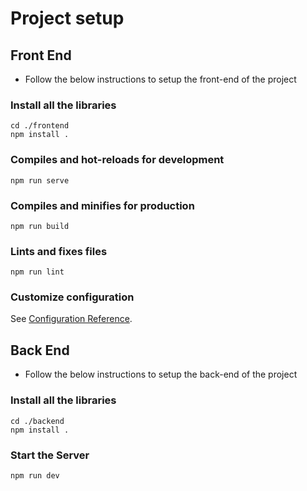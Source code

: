 # Project setup

## Front End
* Follow the below instructions to setup the front-end of the project

### Install all the libraries
```
cd ./frontend
npm install .
```

### Compiles and hot-reloads for development
```
npm run serve
```

### Compiles and minifies for production
```
npm run build
```

### Lints and fixes files
```
npm run lint
```

### Customize configuration
See [Configuration Reference](https://cli.vuejs.org/config/).


## Back End
* Follow the below instructions to setup the back-end of the project

### Install all the libraries
```
cd ./backend
npm install .
```

### Start the Server
```
npm run dev
```